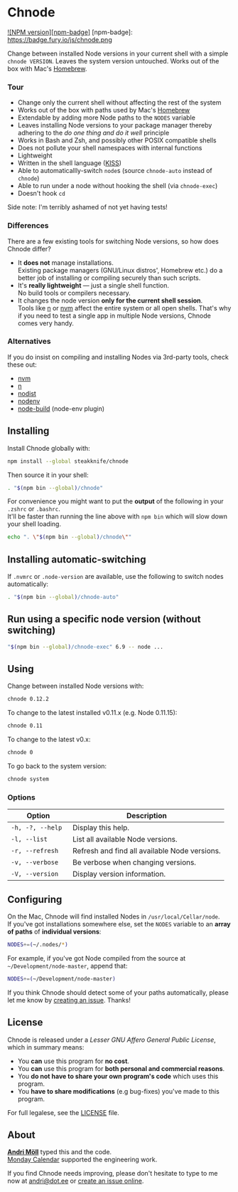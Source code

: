 Chnode
=========
[![NPM version][npm-badge]](http://badge.fury.io/js/chnode)
[npm-badge]: https://badge.fury.io/js/chnode.png

Change between installed Node versions in your current shell with a simple
`chnode VERSION`. Leaves the system version untouched. Works out of the box with
Mac's [Homebrew][homebrew].

[homebrew]: https://github.com/Homebrew/homebrew

### Tour
- Change only the current shell without affecting the rest of the system
- Works out of the box with paths used by Mac's [Homebrew][homebrew]
- Extendable by adding more Node paths to the `NODES` variable
- Leaves installing Node versions to your package manager thereby adhering to
  the *do one thing and do it well* principle
- Works in Bash and Zsh, and possibly other POSIX compatible shells
- Does not pollute your shell namespaces with internal functions
- Lightweight
- Written in the shell language ([KISS][kiss])
- Able to automaticallly-switch `node`s (source `chnode-auto` instead of `chnode`)
- Able to run under a node without hooking the shell (via `chnode-exec`)
- Doesn't hook `cd`

Side note: I'm terribly ashamed of not yet having tests!

[kiss]: https://en.wikipedia.org/wiki/Keep_it_simple_stupid

### Differences
There are a few existing tools for switching Node versions, so how does
Chnode differ?
- It **does not** manage installations.  
  Existing package managers (GNU/Linux distros', Homebrew etc.) do a better job
  of installing or compiling securely than such scripts.
- It's **really lightweight** — just a single shell function.  
  No build tools or compilers necessary.
- It changes the node version **only for the current shell session**.  
  Tools like [n][n] or [nvm][nvm] affect the entire system or all open shells.
  That's why if you need to test a single app in multiple Node versions,
  Chnode comes very handy.

### Alternatives
If you do insist on compiling and installing Nodes via 3rd-party tools, check
these out:
- [nvm][nvm]
- [n][n]
- [nodist][nodist]
- [nodenv][nodenv]
- [node-build][node-build] (node-env plugin)

[nvm]: https://github.com/brianloveswords/nvm
[n]: https://github.com/visionmedia/n
[nodist]: https://github.com/marcelklehr/nodist
[nodenv]: https://github.com/nodenv/nodenv
[node-build]: https://github.com/nodenv/node-build


Installing
----------
Install Chnode globally with:
```sh
npm install --global steakknife/chnode
```

Then source it in your shell:
```sh
. "$(npm bin --global)/chnode"
```

For convenience you might want to put the **output** of the following in your
`.zshrc` or `.bashrc`.  
It'll be faster than running the line above with `npm bin` which will slow down
your shell loading.
```sh
echo ". \"$(npm bin --global)/chnode\""
```

Installing automatic-switching
------------------------------
If `.nvmrc` or `.node-version` are available, use the following to switch nodes automatically:

```sh
. "$(npm bin --global)/chnode-auto"
```

Run using a specific node version (without switching)
---------------------------------------------------------
```sh
"$(npm bin --global)/chnode-exec" 6.9 -- node ...
```

Using
-----
Change between installed Node versions with:
```sh
chnode 0.12.2
```

To change to the latest installed v0.11.x (e.g. Node 0.11.15):
```sh
chnode 0.11
```

To change to the latest v0.x:
```sh
chnode 0
```

To go back to the system version:
```sh
chnode system
```

### Options
Option           | Description
-----------------|------------
`-h, -?, --help `| Display this help.
`-l, --list     `| List all available Node versions.
`-r, --refresh  `| Refresh and find all available Node versions.
`-v, --verbose  `| Be verbose when changing versions.
`-V, --version  `| Display version information.


Configuring
-----------
On the Mac, Chnode will find installed Nodes in `/usr/local/Cellar/node`.  
If you've got installations somewhere else, set the `NODES` variable to an
**array of paths** of **individual versions**:
```sh
NODES+=(~/.nodes/*)
```

For example, if you've got Node compiled from the source at
`~/Development/node-master`, append that:
```sh
NODES+=(~/Development/node-master)
```

If you think Chnode should detect some of your paths automatically, please
let me know by [creating an issue][issues]. Thanks!

License
-------
Chnode is released under a *Lesser GNU Affero General Public License*, which
in summary means:

- You **can** use this program for **no cost**.
- You **can** use this program for **both personal and commercial reasons**.
- You **do not have to share your own program's code** which uses this program.
- You **have to share modifications** (e.g bug-fixes) you've made to this
  program.

For full legalese, see the [LICENSE](LICENSE) file.


About
-----
**[Andri Möll](http://themoll.com)** typed this and the code.  
[Monday Calendar](https://mondayapp.com) supported the engineering work.

If you find Chnode needs improving, please don't hesitate to type to me now
at [andri@dot.ee][email] or [create an issue online][issues].

[email]: mailto:andri@dot.ee
[issues]: https://github.com/steakknife/chnode/issues
